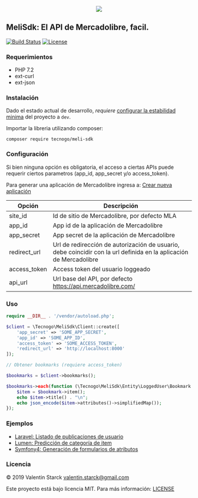 <p align="center">
<img src="https://avatars1.githubusercontent.com/u/49149236"/>
</p>

## MeliSdk: El API de Mercadolibre, facil.  

[![Build Status](https://travis-ci.org/tecnogo/meli-sdk.svg?branch=master)](https://travis-ci.org/tecnogo/meli-sdk)  [![License](https://poser.pugx.org/tecnogo/meli-sdk/license)](https://packagist.org/packages/phpunit/phpunit)

### Requerimientos

 * PHP 7.2
 * ext-curl
 * ext-json

### Instalación

Dado el estado actual de desarrollo, *requiere* [configurar la estabilidad minima](https://getcomposer.org/doc/04-schema.md#minimum-stability) del proyecto a `dev`.

Importar la libreria utilizando composer:

`composer require tecnogo/meli-sdk`

### Configuración

Si bien ninguna opción es obligatoria, el acceso a ciertas APIs puede requerir ciertos parametros (app_id, app_secret
y/o access_token).

Para generar una aplicación de Mercadolibre ingresa a: [Crear nueva aplicación](https://developers.mercadolibre.com.ar/apps/create-app)

| Opción | Descripción |
| --- | --- |
| site_id | Id de sitio de Mercadolibre, por defecto MLA |
| app_id | App id de la aplicación de Mercadolibre |
| app_secret | App secret de la aplicación de Mercadolibre |
| redirect_url | Url de redirección de autorización de usuario, debe coincidir con la url definida en la aplicación de Mercadolibre |
| access_token | Access token del usuario loggeado |
| api_url | Url base del API, por defecto https://api.mercadolibre.com/ |

### Uso

```php
require __DIR__ . '/vendor/autoload.php';

$client = \Tecnogo\MeliSdk\Client::create([
    'app_secret' => 'SOME_APP_SECRET',
    'app_id' => 'SOME_APP_ID',
    'access_token' => 'SOME_ACCESS_TOKEN',
    'redirect_url' => 'http://localhost:8000'
]);

// Obtener bookmarks (requiere access_token)

$bookmarks = $client->bookmarks();

$bookmarks->each(function (\Tecnogo\MeliSdk\Entity\LoggedUser\Bookmark $bookmark) {
    $item = $bookmark->item();
    echo $item->title() . "\n";
    echo json_encode($item->attributes()->simplifiedMap());
});
```

### Ejemplos

 * [Laravel: Listado de publicaciones de usuario](https://github.com/tecnogo/meli-examples-my-items)
 * [Lumen: Predicción de categoría de item](https://github.com/tecnogo/meli-examples-category-prediction)
 * [Symfony4: Generación de formularios de atributos](https://github.com/tecnogo/meli-examples-category-attr-form)


### Licencia

© 2019 Valentin Starck <valentin.starck@gmail.com>

Este proyecto está bajo licencia MIT. Para más información: [LICENSE](https://raw.githubusercontent.com/tecnogo/meli-sdk/master/LICENSE)
